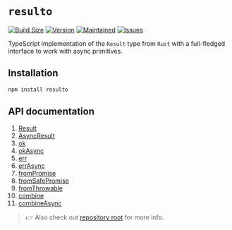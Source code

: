 # `resulto`

[![Build Size](https://img.shields.io/bundlephobia/minzip/resulto?label=bundle%20size&style=flat&colorA=000000&colorB=000000)](https://bundlephobia.com/package/resulto)
[![Version](https://img.shields.io/npm/v/resulto?style=flat&colorA=000000&colorB=000000)](https://www.npmjs.com/package/resulto)
[![Maintained](https://img.shields.io/maintenance/yes/2024?style=flat&colorA=000000&colorB=000000)](https://github.com/adjsky/resulto/commits/master)
[![Issues](https://img.shields.io/github/issues/adjsky/resulto?style=flat&colorA=000000&colorB=000000)](https://github.com/adjsky/resulto/issues)

TypeScript implementation of the `Result` type from `Rust` with a full-fledged
interface to work with async primitives.

## Installation

```bash
npm install resulto
```

## API documentation

1. [Result](https://adjsky.github.io/resulto/types/Result.html)
2. [AsyncResult](https://adjsky.github.io/resulto/types/AsyncResult.html)
3. [ok](https://adjsky.github.io/resulto/functions/ok-1.html)
4. [okAsync](https://adjsky.github.io/resulto/functions/okAsync.html)
5. [err](https://adjsky.github.io/resulto/functions/err-1.html)
6. [errAsync](https://adjsky.github.io/resulto/functions/errAsync.html)
7. [fromPromise](https://adjsky.github.io/resulto/functions/fromPromise.html)
8. [fromSafePromise](https://adjsky.github.io/resulto/functions/fromSafePromise.html)
9. [fromThrowable](https://adjsky.github.io/resulto/functions/fromThrowable.html)
10. [combine](https://adjsky.github.io/resulto/functions/combine.html)
11. [combineAsync](https://adjsky.github.io/resulto/functions/combineAsync.html)

> 👉 Also check out [repository root](https://github.com/adjsky/resulto#readme)
> for more info.
